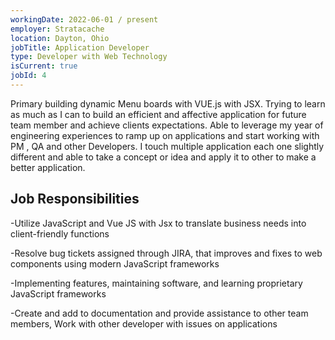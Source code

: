```yaml
---
workingDate: 2022-06-01 / present
employer: Stratacache
location: Dayton, Ohio
jobTitle: Application Developer
type: Developer with Web Technology
isCurrent: true
jobId: 4
---
```


Primary building dynamic Menu boards with VUE.js with JSX. Trying to learn as much as I can to build an efficient and affective application for future team member and achieve clients expectations. Able to leverage my year of engineering experiences to ramp up on applications and start working with PM , QA and other Developers. I touch multiple application each one slightly different and able to take a concept or idea and apply it to other to make a better application.

## Job Responsibilities

-Utilize JavaScript and Vue JS with Jsx to translate business needs into client-friendly functions

-Resolve bug tickets assigned through JIRA, that improves and fixes to web components using modern JavaScript frameworks

-Implementing features, maintaining software, and learning proprietary JavaScript frameworks

-Create and add to documentation and provide assistance to other team members,
Work with other developer with issues on applications

